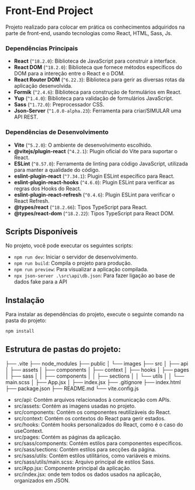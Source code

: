 # Front-End Project

Projeto realizado para colocar em prática os conhecimentos adquiridos na parte de front-end, usando tecnologias como React, HTML, Sass, Js.

### Dependências Principais

- **React** (`^18.2.0`): Biblioteca de JavaScript para construir a interface.
- **React DOM** (`^18.2.0`): Biblioteca que fornece métodos específicos do DOM para a intereção entre o React e o DOM.
- **React Router DOM** (`^6.22.3`): Biblioteca para gerir as diversas rotas da aplicação desenvolvida.
- **Formik** (`^2.4.6`): Biblioteca para construção de formulários em React.
- **Yup** (`^1.4.0`): Biblioteca para validação de formulários JavaScript.
- **Sass** (`^1.72.0`): Preprocessador CSS.
- **Json-Server** (`^1.0.0-alpha.23`): Ferramenta para criar/SIMULAR uma API REST.

### Dependências de Desenvolvimento

- **Vite** (`^5.2.0`): O ambiente de desenvolvimento escolhido.
- **@vitejs/plugin-react** (`^4.2.1`): Plugin oficial do Vite para suportar o React.
- **ESLint** (`^8.57.0`): Ferramenta de linting para código JavaScript, utilizada para manter a qualidade do código.
- **eslint-plugin-react** (`^7.34.1`): Plugin ESLint específico para React.
- **eslint-plugin-react-hooks** (`^4.6.0`): Plugin ESLint para verificar as regras dos Hooks do React.
- **eslint-plugin-react-refresh** (`^0.4.6`): Plugin ESLint para verificar o React Refresh.
- **@types/react** (`^18.2.66`): Tipos TypeScript para React.
- **@types/react-dom** (`^18.2.22`): Tipos TypeScript para React DOM.

## Scripts Disponíveis

No projeto, você pode executar os seguintes scripts:

- `npm run dev`: Iniciar o servidor de desenvolvimento.
- `npm run build`: Compila o projeto para produção.
- `npm run preview`: Para visualizar a aplicação compilada.
- `npx json-server .\src\api\db.json`: Para fazer ligação ao base de dados fake para a API

## Instalação

Para instalar as dependências do projeto, execute o seguinte comando na pasta do projeto:

```bash
npm install
```

## Estrutura de pastas do projeto:

├── .vite
├── node_modules
├── public
│ └── images
├── src
│ ├── api
│ ├── assets
│ ├── components
│ ├── context
│ ├── hooks
│ ├── pages
│ ├── sass
│ │ ├── components
│ │ ├── sections
│ │ └── utils
│ │ └── main.scss
│ ├── App.jsx
│ ├── index.jsx
├── .gitignore
├── index.html
├── package.json
├── README.md
└── vite.config.js

- src/api: Contém arquivos relacionados à comunicação com APIs.
- src/assets: Contém as imagens usadas no projeto.
- src/components: Contém os componentes reutilizáveis do React.
- src/context: Contém os contextos do React para gerir estados.
- src/hooks: Contém hooks personalizados do React, como é o caso do useContext.
- src/pages: Contém as páginas da aplicação.
- src/sass/components: Contém estilos para componentes específicos.
- src/sass/sections: Contém estilos para secções da página.
- src/sass/utils: Contém estilos utilitários, como variáveis e mixins.
- src/sass/utils/main.scss: Arquivo principal de estilos Sass.
- src/App.jsx: Componente principal da aplicação.
- src/index.jsx: onde tem todos os dados usados na aplicação, organizados em JSON.
